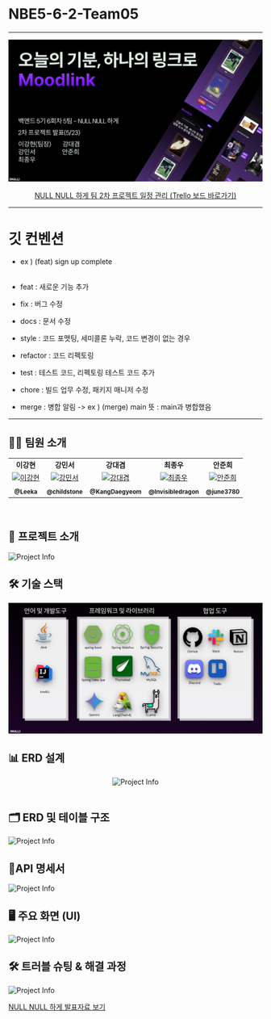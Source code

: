 # NBE5-6-2-Team05

<hr/>

<div align="center">
  <img src="readmeresource/project_info.png" alt="Project Info" style="max-width: 100%; height: auto;">

[NULL NULL 하게 팀 2차 프로젝트 일정 관리 (Trello 보드 바로가기)](https://trello.com/invite/b/6811b337d5d7ce2d450d478c/ATTIeca7861455dcaf3f28360d213a4a04c45ADC8408/nbe5-6-2-null-null-하게)

</div>

---



# 깃 컨벤션
- ex ) (feat) sign up complete<br><br>

- feat : 새로운 기능 추가<br>
- fix : 버그 수정<br>
- docs : 문서 수정<br>
- style : 코드 포맷팅, 세미콜론 누락, 코드 변경이 없는 경우<br>
- refactor : 코드 리펙토링<br>
- test : 테스트 코드, 리펙토링 테스트 코드 추가<br>
- chore : 빌드 업무 수정, 패키지 매니저 수정<br>
- merge : 병합 알림 -> ex ) (merge) main   뜻 : main과 병합했음 

---


## 🧑‍💻 팀원 소개

  <table >
    <tbody>
      <tr>
        <td align="center"><b>이강현</b></td>
        <td align="center"><b>강민서</b></td>
        <td align="center"><b>강대겸</b></td>
        <td align="center"><b>최종우</b></td>
        <td align="center"><b>안준희</b></td>
      </tr>
      <tr>
        <td align="center"><a href="https://github.com/Leeka99"><img src="https://github.com/Leeka99.png" width="100px;" alt="이강현"/></a></td>
        <td align="center"><a href="https://github.com/childstone"><img src="https://github.com/childstone.png" width="100px;" alt="강민서"/></a></td>
        <td align="center"><a href="https://github.com/KangDaegyeom"><img src="https://github.com/KangDaegyeom.png" width="100px;" alt="강대겸"/></a></td>
        <td align="center"><a href="https://github.com/lnvisibledragon"><img src="https://github.com/lnvisibledragon.png" width="100px;" alt="최종우"/></a></td>
        <td align="center"><a href="https://github.com/june3780"><img src="https://github.com/june3780.png" width="100px;" alt="안준희"/></a></td>
      </tr>
      <tr>
        <td align="center"><a href="https://github.com/Leeka99"><sub><b>@Leeka</b></sub></a></td>
        <td align="center"><a href="https://github.com/childstone"><sub><b>@childstone</b></sub></a></td>
        <td align="center"><a href="https://github.com/KangDaegyeom"><sub><b>@KangDaegyeom</b></sub></a></td>
        <td align="center"><a href="https://github.com/lnvisibledragon"><sub><b>@lnvisibledragon</b></sub></a></td>
        <td align="center"><a href="https://github.com/june3780"><sub><b>@june3780</b></sub></a></td>
      </tr>
    </tbody>
  </table>


<br/>


## 📌 프로젝트 소개

<img src="readmeresource/project_intro.png" alt="Project Info" style="max-width: 100%; height: auto;">


<br/>

## 🛠️ 기술 스택
<img src="readmeresource/stack.png" alt="Project Info" style="max-width: 100%; height: auto;">

<br/>

## 📊 ERD 설계
<div align="center">
<img src="readmeresource/erd.png" alt="Project Info" style="max-width: 100%; height: auto;">

</div>

<br/>

## 🗂️ ERD 및 테이블 구조
<img src="readmeresource/db_detail.png" alt="Project Info" style="max-width: 100%; height: auto;">


<br/>

## 📄API 명세서
<img src="readmeresource/api.png" alt="Project Info" style="max-width: 100%; height: auto;">

<br/>

## 🖥️ 주요 화면 (UI)
<img src="readmeresource/ui.png" alt="Project Info" style="max-width: 100%; height: auto;">

<br/>

## 🛠️ 트러블 슈팅 & 해결 과정
<img src="readmeresource/trubleshooting.png" alt="Project Info" style="max-width: 100%; height: auto;">

[NULL NULL 하게 발표자료 보기](readmeresource/ppt.pdf)

